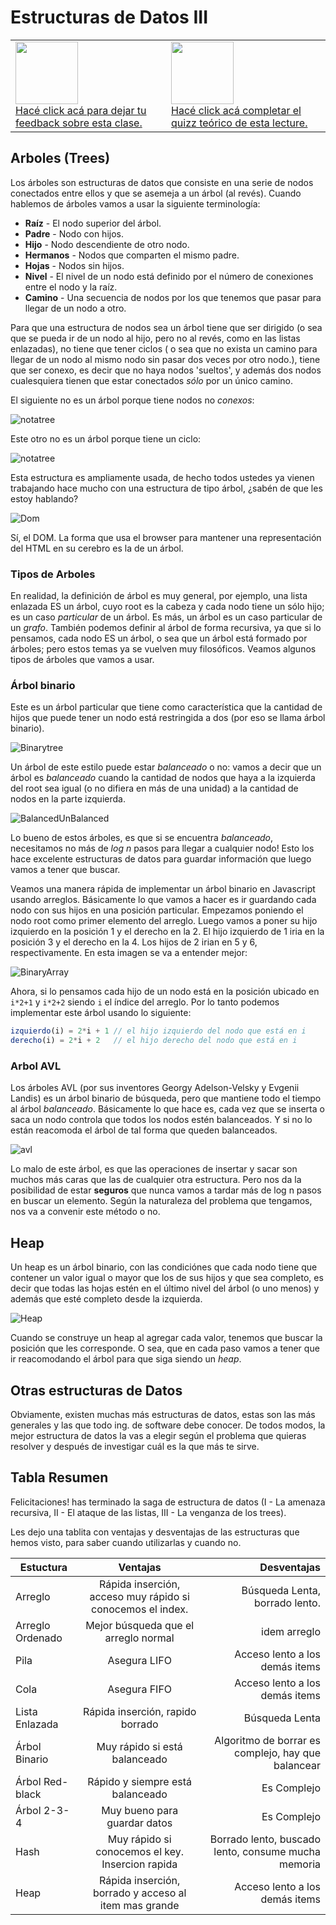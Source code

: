 # Estructuras de Datos III


<table width="100%" style='table-layout:fixed;'>
  <tr>
    <td>
      <a href="https://airtable.com/shr5KEX8NFdrG14j9?prefill_clase=05-EstructuraDeDatos-III">
      <img src="https://static.thenounproject.com/png/204643-200.png" width="100"/>
      <br>
      Hacé click acá para dejar tu feedback sobre esta clase.
      </a>
    </td>
      <td>
      <a href="https://quizizz.com/join/quiz/5f4e3ccd39a104001bc390dc/start?from=soloLinkShare&referrer=5f4e3ccd39a104001bc390dc">
        <img src="https://upload.wikimedia.org/wikipedia/commons/thumb/1/1f/HSQuiz.svg/768px-HSQuiz.svg.png" width="100" height="100"/>
        <br>
        Hacé click acá completar el quizz teórico de esta lecture.
      </a>
  </td>
  </tr>
</table>


## Arboles (Trees)

Los árboles son estructuras de datos que consiste en una serie de nodos conectados entre ellos y que se asemeja a un árbol (al revés). Cuando hablemos de árboles vamos a usar la siguiente terminología:

* __Raíz__ - El nodo superior del árbol.
* __Padre__ - Nodo con hijos.
* __Hijo__ - Nodo descendiente de otro nodo.
* __Hermanos__ - Nodos que comparten el mismo padre.
* __Hojas__ - Nodos sin hijos.
* __Nivel__ - El nivel de un nodo está definido por el número de conexiones entre el nodo y la raíz.
* __Camino__ - Una secuencia de nodos por los que tenemos que pasar para llegar de un nodo a otro.

Para que una estructura de nodos sea un árbol tiene que ser dirigido (o sea que se pueda ir de un nodo al hijo, pero no al revés, como en las listas enlazadas), no tiene que tener ciclos ( o sea que no exista un camino para llegar de un nodo al mismo nodo sin pasar dos veces por otro nodo.), tiene que ser conexo, es decir que no haya nodos 'sueltos', y además dos nodos cualesquiera tienen que estar conectados _sólo_ por un único camino.

El siguiente no es un árbol porque tiene nodos no _conexos_:

![notatree](./img/notatree2.png)

Este otro no es un árbol porque tiene un ciclo:

![notatree](./img/notatree1.png)

Esta estructura es ampliamente usada, de hecho todos ustedes ya vienen trabajando hace mucho con una estructura de tipo árbol, ¿sabén de que les estoy hablando?

![Dom](./img/dom_tree.gif)

Sí, el DOM. La forma que usa el browser para mantener una representación del HTML en su cerebro es la de un árbol.

### Tipos de Arboles

En realidad, la definición de árbol es muy general, por ejemplo, una lista enlazada ES un árbol, cuyo root es la cabeza y cada nodo tiene un sólo hijo; es un caso _particular_ de un árbol. Es más, un árbol es un caso particular de un _grafo_.
También podemos definir al árbol de forma recursiva, ya que si lo pensamos, cada nodo ES un árbol, o sea que un árbol está formado por árboles; pero estos temas ya se vuelven muy filosóficos.
Veamos algunos tipos de árboles que vamos a usar.

### Árbol binario

Este es un árbol particular que tiene como característica que la cantidad de hijos que puede tener un nodo está restringida a dos (por eso se llama árbol binario).

![Binarytree](./img/binaryTree.png)

Un árbol de este estilo puede estar _balanceado_ o no: vamos a decir que un árbol es _balanceado_ cuando la cantidad de nodos que haya a la izquierda del root sea igual (o no difiera en más de una unidad) a la cantidad de nodos en la parte izquierda.

![BalancedUnBalanced](./img/Balanced_vs_unbalanced_BST.png)

Lo bueno de estos árboles, es que si se encuentra _balanceado_, necesitamos no más de _log n_ pasos para llegar a cualquier nodo! Esto los hace excelente estructuras de datos para guardar información que luego vamos a tener que buscar.

Veamos una manera rápida de implementar un árbol binario en Javascript usando arreglos. Básicamente lo que vamos a hacer es ir guardando cada nodo con sus hijos en una posición particular. Empezamos poniendo el nodo root como primer elemento del arreglo. Luego vamos a poner su hijo izquierdo en la posición 1 y el derecho en la 2. El hijo izquierdo de 1 iria en la posición 3 y el derecho en la 4. Los hijos de 2 irian en 5 y 6, respectivamente. En esta imagen se va a entender mejor:

![BinaryArray](./img/binaryArray.png)

Ahora, si lo pensamos cada hijo de un nodo está en la posición ubicado en `i*2+1` y `i*2+2` siendo `i` el índice del arreglo. Por lo tanto podemos implementar este árbol usando lo siguiente:

```javascript
izquierdo(i) = 2*i + 1 // el hijo izquierdo del nodo que está en i
derecho(i) = 2*i + 2   // el hijo derecho del nodo que está en i
```

### Arbol AVL

Los árboles AVL (por sus inventores  Georgy Adelson-Velsky y Evgenii Landis) es un árbol binario de búsqueda, pero que mantiene todo el tiempo al árbol _balanceado_. Básicamente lo que hace es, cada vez que se inserta o saca un nodo controla que todos los nodos estén balanceados. Y si no lo están reacomoda el árbol de tal forma que queden balanceados. 

![avl](./img/avl.gif)

Lo malo de este árbol, es que las operaciones de insertar y sacar son muchos más caras que las de cualquier otra estructura. Pero nos da la posibilidad de estar __seguros__ que nunca vamos a tardar más de log n pasos en buscar un elemento. Según la naturaleza del problema que tengamos, nos va a convenir este método o no.

## Heap

Un heap es un árbol binario, con las condiciónes que cada nodo tiene que contener un valor igual o mayor que los de sus hijos y que sea completo, es decir que todas las hojas estén en el último nivel del árbol (o uno menos) y además que esté completo desde la izquierda.

![Heap](./img/heap.png)

Cuando se construye un heap al agregar cada valor, tenemos que buscar la posición que les corresponde. O sea, que en cada paso vamos a tener que ir reacomodando el árbol para que siga siendo un _heap_.

## Otras estructuras de Datos

Obviamente, existen muchas más estructuras de datos, estas son las más generales y las que todo ing. de software debe conocer. De todos modos, la mejor estructura de datos la vas a elegir según el problema que quieras resolver y después de investigar cuál es la que más te sirve.

## Tabla Resumen

Felicitaciones! has terminado la saga de estructura de datos (I - La amenaza recursiva, II - El ataque de las listas, III - La venganza de los trees).

Les dejo una tablita con ventajas y desventajas de las estructuras que hemos visto, para saber cuando utilizarlas y cuando no.

| Estuctura            | Ventajas      | Desventajas  |
| -------------------- |:-------------:| ------------:|
| Arreglo      | Rápida inserción, acceso muy rápido si conocemos el index. | Búsqueda Lenta, borrado lento. |
| Arreglo Ordenado      | Mejor búsqueda que el arreglo normal |   idem arreglo |
| Pila | Asegura LIFO      |   Acceso lento a los demás items |
| Cola | Asegura FIFO      |   Acceso lento a los demás items |
| Lista Enlazada | Rápida inserción, rapido borrado     |    Búsqueda Lenta |
| Árbol Binario | Muy rápido si está balanceado | Algoritmo de borrar es complejo, hay que balancear |
| Árbol Red-black | Rápido y siempre está balanceado      |    Es Complejo |
| Árbol 2-3-4 | Muy bueno para guardar datos  |   Es Complejo |
| Hash | Muy rápido si conocemos el key. Insercion rapida | Borrado lento, buscado lento, consume mucha memoria    |
| Heap | Rápida inserción, borrado y acceso al item mas grande |  Acceso lento a los demás items |
